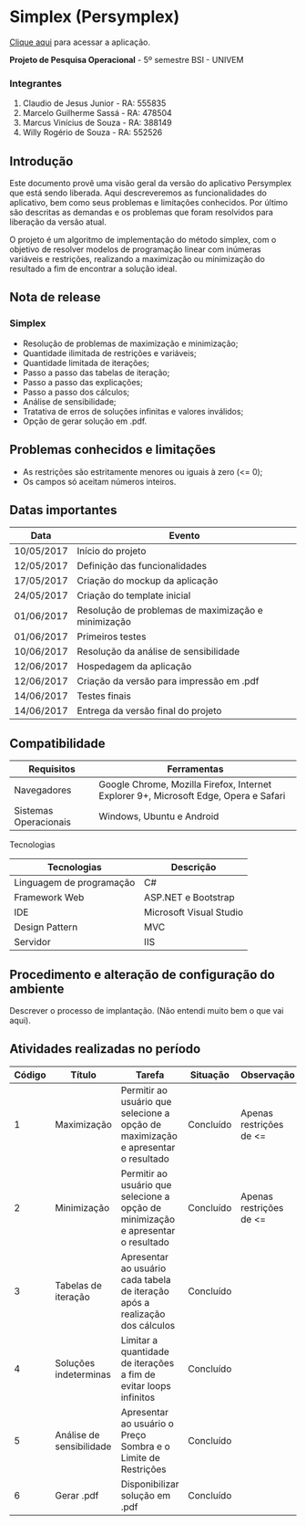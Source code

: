 # Simplex (Persymplex)

[Clique aqui](http://persymplex.azurewebsites.net/) para acessar a aplicação.

**Projeto de Pesquisa Operacional** - 5º semestre BSI - UNIVEM

### Integrantes

1. Claudio de Jesus Junior - RA: 555835
2. Marcelo Guilherme Sassá - RA: 478504
3. Marcus Vinícius de Souza - RA: 388149
4. Willy Rogério de Souza - RA: 552526

## Introdução
Este documento provê uma visão geral da versão do aplicativo Persymplex que está sendo liberada. 
Aqui descreveremos as funcionalidades do aplicativo, bem como seus problemas e limitações conhecidos. 
Por último são descritas as demandas e os problemas que foram resolvidos para liberação da versão atual.

O projeto é um algoritmo de implementação do método simplex, com o objetivo de resolver modelos de programação 
linear com inúmeras variáveis e restrições, realizando a maximização ou minimização do resultado a fim de encontrar a solução ideal.

## Nota de release

### Simplex

* Resolução de problemas de maximização e minimização;
* Quantidade ilimitada de restrições e variáveis;
* Quantidade limitada de iterações;
* Passo a passo das tabelas de iteração;
* Passo a passo das explicações;
* Passo a passo dos cálculos;
* Análise de sensibilidade;
* Tratativa de erros de soluções infinitas e valores inválidos;
* Opção de gerar solução em .pdf.

## Problemas conhecidos e limitações

* As restrições são estritamente menores ou iguais à zero (<= 0);
* Os campos só aceitam números inteiros.

## Datas importantes

| Data  | Evento    |
|-------|-----------|
| 10/05/2017    | Início do projeto   |
| 12/05/2017    | Definição das funcionalidades   |
| 17/05/2017    | Criação do mockup da aplicação   |
| 24/05/2017    | Criação do template inicial  |
| 01/06/2017    | Resolução de problemas de maximização e minimização    |
| 01/06/2017    | Primeiros testes    |
| 10/06/2017    | Resolução da análise de sensibilidade   |
| 12/06/2017    | Hospedagem da aplicação  |
| 12/06/2017    | Criação da versão para impressão em .pdf    |
| 14/06/2017    | Testes finais   |
| 14/06/2017    | Entrega da versão final do projeto   |

## Compatibilidade

| Requisitos    | Ferramentas   |
|---------------|---------------|
| Navegadores   | Google Chrome, Mozilla Firefox, Internet Explorer 9+, Microsoft Edge, Opera e Safari   |
| Sistemas Operacionais     | Windows, Ubuntu e Android    |

Tecnologias

| Tecnologias   | Descrição |
|---------------|-----------|
| Linguagem de programação | C# |
| Framework Web  | ASP.NET e Bootstrap  |
| IDE    | Microsoft Visual Studio     |
| Design Pattern    | MVC   |
| Servidor  | IIS    |

## Procedimento e alteração de configuração do ambiente
Descrever o processo de implantação. (Não entendi muito bem o que vai aqui).

## Atividades realizadas no período

| Código    | Título    | Tarefa    | Situação  | Observação  |
|-----------|-----------|-----------|-----------|-------------|
| 1 | Maximização   | Permitir ao usuário que selecione a opção de maximização e apresentar o resultado    | Concluído |  Apenas restrições de <= |
| 2 | Minimização   | Permitir ao usuário que selecione a opção de minimização e apresentar o resultado   | Concluído |  Apenas restrições de <= |
| 3 | Tabelas de iteração   | Apresentar ao usuário cada tabela de iteração após a realização dos cálculos  | Concluído |  
| 4 | Soluções indeterminas    | Limitar a quantidade de iterações a fim de evitar loops infinitos     | Concluído     |  
| 5 | Análise de sensibilidade     | Apresentar ao usuário o Preço Sombra e o Limite de Restrições     | Concluído     |  
| 6 | Gerar .pdf     | Disponibilizar solução em .pdf     | Concluído     |  
